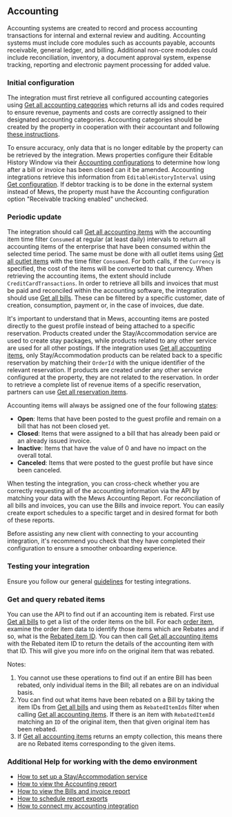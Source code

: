 ## Accounting

Accounting systems are created to record and process accounting transactions for internal and external review and auditing. Accounting systems must include core modules such as accounts payable, accounts receivable, general ledger, and billing. Additional non-core modules could include reconciliation, inventory, a document approval system, expense tracking, reporting and electronic payment processing for added value. 

### Initial configuration

The integration must first retrieve all configured accounting categories using [Get all accounting categories](../operations/finance.md#get-all-accounting-categories) which returns all ids and codes required to ensure revenue, payments and costs are correctly assigned to their designated accounting categories. Accounting categories should be created by the property in cooperation with their accountant and following [these instructions](https://help.mews.com/s/article/create-an-accounting-category?language=en_US). 

To ensure accuracy, only data that is no longer editable by the property can be retrieved by the integration. Mews properties configure their Editable History Window via their [Accounting configurations](https://help.mews.com/s/article/what-is-the-accounting-configuration?language=en_US) to determine how long after a bill or invoice has been closed can it be amended. Accounting integrations retrieve this information from `EditableHistoryInterval` using [Get configuration](../operations/configuration.md#get-configuration). If debtor tracking is to be done in the external system instead of Mews, the property must have the Accounting configuration option "Receivable tracking enabled" unchecked.

### Periodic update

The integration should call [Get all accounting items](../operations/finance.md#get-all-accounting-items) with the accounting item time filter `Consumed` at regular (at least daily) intervals to return all accounting items of the enterprise that have been consumed within the selected time period. The same must be done with all outlet items using [Get all outlet items](../operations/finance.md#get-all-outlet-items) with the time filter `Consumed`. For both calls, if the `Currency` is specified, the cost of the items will be converted to that currency. When retrieving the accounting items, the extent should include `CreditCardTransactions`. In order to retrieve all bills and invoices that must be paid and reconciled within the accounting software, the integration should use [Get all bills](../operations/finance.md#get-all-bills). These can be filtered by a specific customer, date of creation, consumption, payment or, in the case of invoices, due date.

It's important to understand that in Mews, accounting items are posted directly to the guest profile instead of being attached to a specific reservation. Products created under the Stay/Accommodation service are used to create stay packages, while products related to any other service are used for all other postings. If the integration uses [Get all accounting items](../operations/finance.md#get-all-accounting-items), only Stay/Accommodation products can be related back to a specific reservation by matching their `OrderId` with the unique identifier of the relevant reservation. If products are created under any other service configured at the property, they are not related to the reservation. In order to retrieve a complete list of revenue items of a specific reservation, partners can use [Get all reservation items](../operations/reservations.md#get-all-reservation-items). 

Accounting items will always be assigned one of the four following [states](../operations/finance.md#accounting-item-state):
* **Open**: Items that have been posted to the guest profile and remain on a bill that has not been closed yet.
* **Closed**: Items that were assigned to a bill that has already been paid or an already issued invoice.
* **Inactive**: Items that have the value of 0 and have no impact on the overall total.
* **Canceled**: Items that were posted to the guest profile but have since been canceled.

When testing the integration, you can cross-check whether you are correctly requesting all of the accounting information via the API by matching your data with the Mews Accounting Report. For reconciliation of all bills and invoices, you can use the Bills and invoice report. You can easily create export schedules to a specific target and in desired format for both of these reports. 

Before assisting any new client with connecting to your accounting integration, it's recommend you check that they have completed their configuration to ensure a smoother onboarding experience.

### Testing your integration

Ensure you follow our general [guidelines](../guidelines) for testing integrations.

### Get and query rebated items

You can use the API to find out if an accounting item is rebated. First use [Get all bills](../operations/finance.md#get-all-bills) to get a list of the order items on the bill. For each [order item](../operations/finance.md#order-item), examine the order item data to identify those items which are Rebates and if so, what is the [Rebated item ID](../operations/finance.md#rebate-order-item-data). You can then call [Get all accounting items](../operations/finance.md#get-all-accounting-items) with the Rebated item ID to return the details of the accounting item with that ID. This will give you more info on the original item that was rebated.

Notes:
1. You cannot use these operations to find out if an entire Bill has been rebated, only individual items in the Bill; all rebates are on an individual basis.
2. You can find out what items have been rebated on a Bill by taking the item IDs from [Get all bills](../operations/finance.md#get-all-bills) and using them as `RebatedItemIds` filter when calling [Get all accounting items](../operations/finance.md#get-all-accounting-items). If there is an item with `RebatedItemId` matching an `ID` of the original item, then that given original item has been rebated.
3. If [Get all accounting items](../operations/finance.md#get-all-accounting-items) returns an empty collection, this means there are no Rebated items corresponding to the given items.

### Additional Help for working with the demo environment

- [How to set up a Stay/Accommodation service](https://help.mews.com/s/article/set-up-a-bookable-service?language=en_US)
- [How to view the Accounting report](https://help.mews.com/s/article/accounting-report?language=en_US)
- [How to view the Bills and invoice report](https://help.mews.com/s/article/bills-and-invoices-report?language=en_US)
- [How to schedule report exports](https://help.mews.com/s/article/schedule-report-exports?language=en_US)
- [How to connect my accounting integration](https://help.mews.com/s/article/how-can-i-connect-my-accounting-integration?language=en_US)
